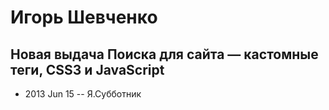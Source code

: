 # Игорь Шевченко

## Новая выдача Поиска для сайта — кастомные теги, CSS3 и JavaScript
- 2013 Jun 15 -- Я.Субботник    
